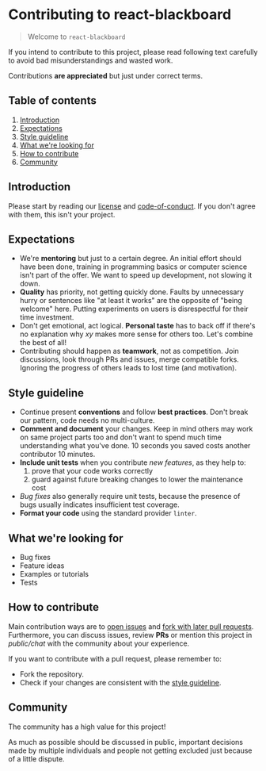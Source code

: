# Contributing to react-blackboard

> Welcome to `react-blackboard`

If you intend to contribute to this project, please read following text carefully to avoid bad misunderstandings and wasted work.

Contributions **are appreciated** but just under correct terms.

## Table of contents

1. [Introduction](#introduction)
2. [Expectations](#expectations)
3. [Style guideline](#style-guideline)
4. [What we're looking for](#what-were-looking-for)
5. [How to contribute](#how-to-contribute)
6. [Community](#community)

## Introduction

Please start by reading our [license](https://github.com/whosramoss/react-blackboard/blob/master/LICENSE) and [code-of-conduct](https://github.com/whosramoss/react-blackboard/blob/master/CODE_OF_CONDUCT.md). If you don't agree with them, this isn't your project.

## Expectations

- We're **mentoring** but just to a certain degree. An initial effort should have been done, training in programming basics or computer science isn't part of the offer. We want to speed up development, not slowing it down.
- **Quality** has priority, not getting quickly done. Faults by unnecessary hurry or sentences like "at least it works" are the opposite of "being welcome" here. Putting experiments on users is disrespectful for their time investment.
- Don't get emotional, act logical. **Personal taste** has to back off if there's no explanation why _xy_ makes more sense for others too. Let's combine the best of all!
- Contributing should happen as **teamwork**, not as competition. Join discussions, look through PRs and issues, merge compatible forks. Ignoring the progress of others leads to lost time (and motivation).

## Style guideline

- Continue present **conventions** and follow **best practices**. Don't break our pattern, code needs no multi-culture.
- **Comment and document** your changes. Keep in mind others may work on same project parts too and don't want to spend much time understanding what you've done. 10 seconds you saved costs another contributor 10 minutes.
- **Include unit tests** when you contribute _new features_, as they help to:
  1. prove that your code works correctly
  2. guard against future breaking changes to lower the maintenance cost
- _Bug fixes_ also generally require unit tests, because the presence of bugs usually indicates insufficient test coverage.
- **Format your code** using the standard provider `linter`.

## What we're looking for

- Bug fixes
- Feature ideas
- Examples or tutorials
- Tests

## How to contribute

Main contribution ways are to [open issues](https://github.com/whosramoss/react-blackboard/issues) and [fork with later pull requests](https://github.com/whosramoss/react-blackboard/network/members). Furthermore, you can discuss issues, review **PRs** or mention this project in _public/chat_ with the community about your experience.

If you want to contribute with a pull request, please remember to:

- Fork the repository.
- Check if your changes are consistent with the [style guideline](#style-guideline).

## Community

The community has a high value for this project!

As much as possible should be discussed in public, important decisions made by multiple individuals and people not getting excluded just because of a little dispute.